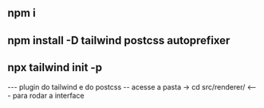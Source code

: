 ## npm i
## npm install -D tailwind postcss autoprefixer
## npx tailwind init -p

--- plugin do tailwind e do postcss
-- acesse a pasta -> cd src/renderer/      <--- para rodar a interface